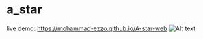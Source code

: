 # a_star
live demo: https://mohammad-ezzo.github.io/A-star-web
![Alt text](/screenshots/screen.gif?raw=true)


